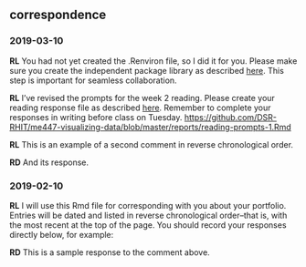 
## correspondence

### 2019-03-10

**RL** You had not yet created the .Renviron file, so I did it for you.
Please make sure you create the independent package library as described
[here](https://github.com/DSR-RHIT/me447-visualizing-data/blob/master/cm/cm902-software-studio.md#create-the-renviron).
This step is important for seamless collaboration.

**RL** I’ve revised the prompts for the week 2 reading. Please create
your reading response file as described
[here](https://github.com/DSR-RHIT/me447-visualizing-data/blob/master/cm/cm902-software-studio.md#setup-reading-response).
Remember to complete your responses in writing before class on Tuesday.
<https://github.com/DSR-RHIT/me447-visualizing-data/blob/master/reports/reading-prompts-1.Rmd>

**RL** This is an example of a second comment in reverse chronological
order.

**RD** And its response.

### 2019-02-10

**RL** I will use this Rmd file for corresponding with you about your
portfolio. Entries will be dated and listed in reverse chronological
order–that is, with the most recent at the top of the page. You should
record your responses directly below, for example:

**RD** This is a sample response to the comment above.
